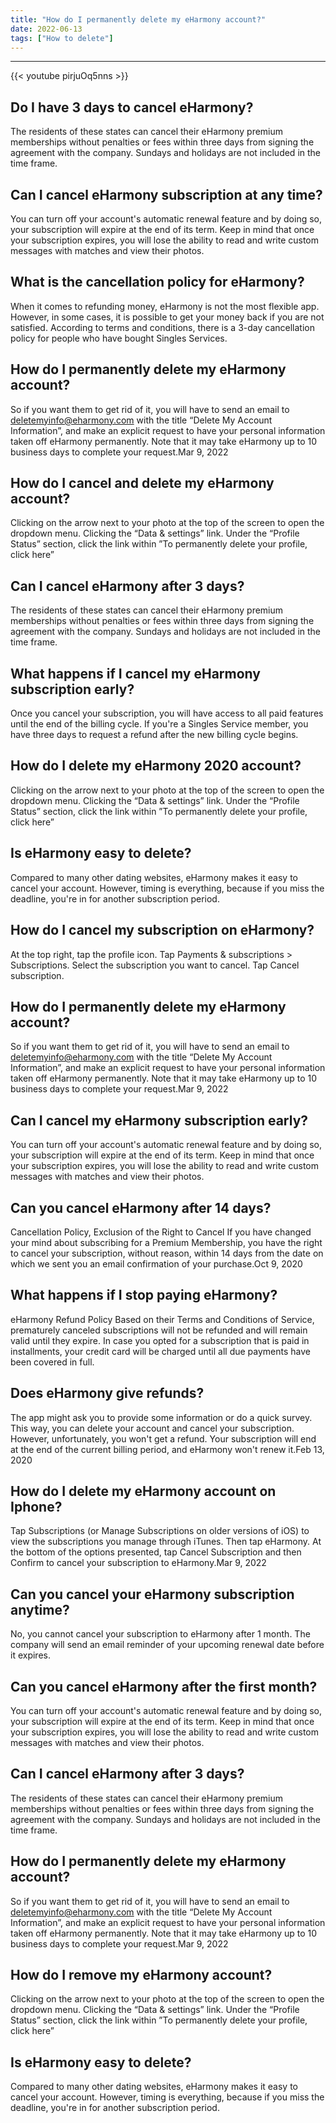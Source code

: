 ```yaml
---
title: "How do I permanently delete my eHarmony account?"
date: 2022-06-13
tags: ["How to delete"]
---
```


---
{{< youtube pirjuOq5nns >}}
## Do I have 3 days to cancel eHarmony?
The residents of these states can cancel their eHarmony premium memberships without penalties or fees within three days from signing the agreement with the company. Sundays and holidays are not included in the time frame.

## Can I cancel eHarmony subscription at any time?
You can turn off your account's automatic renewal feature and by doing so, your subscription will expire at the end of its term. Keep in mind that once your subscription expires, you will lose the ability to read and write custom messages with matches and view their photos.

## What is the cancellation policy for eHarmony?
When it comes to refunding money, eHarmony is not the most flexible app. However, in some cases, it is possible to get your money back if you are not satisfied. According to terms and conditions, there is a 3-day cancellation policy for people who have bought Singles Services.

## How do I permanently delete my eHarmony account?
So if you want them to get rid of it, you will have to send an email to deletemyinfo@eharmony.com with the title “Delete My Account Information”, and make an explicit request to have your personal information taken off eHarmony permanently. Note that it may take eHarmony up to 10 business days to complete your request.Mar 9, 2022

## How do I cancel and delete my eHarmony account?
Clicking on the arrow next to your photo at the top of the screen to open the dropdown menu. Clicking the “Data & settings” link. Under the “Profile Status” section, click the link within ​​​”To permanently delete your profile, click here”

## Can I cancel eHarmony after 3 days?
The residents of these states can cancel their eHarmony premium memberships without penalties or fees within three days from signing the agreement with the company. Sundays and holidays are not included in the time frame.

## What happens if I cancel my eHarmony subscription early?
Once you cancel your subscription, you will have access to all paid features until the end of the billing cycle. If you're a Singles Service member, you have three days to request a refund after the new billing cycle begins.

## How do I delete my eHarmony 2020 account?
Clicking on the arrow next to your photo at the top of the screen to open the dropdown menu. Clicking the “Data & settings” link. Under the “Profile Status” section, click the link within ​​​”To permanently delete your profile, click here”

## Is eHarmony easy to delete?
Compared to many other dating websites, eHarmony makes it easy to cancel your account. However, timing is everything, because if you miss the deadline, you're in for another subscription period.

## How do I cancel my subscription on eHarmony?
At the top right, tap the profile icon. Tap Payments & subscriptions > Subscriptions. Select the subscription you want to cancel. Tap Cancel subscription.

## How do I permanently delete my eHarmony account?
So if you want them to get rid of it, you will have to send an email to deletemyinfo@eharmony.com with the title “Delete My Account Information”, and make an explicit request to have your personal information taken off eHarmony permanently. Note that it may take eHarmony up to 10 business days to complete your request.Mar 9, 2022

## Can I cancel my eHarmony subscription early?
You can turn off your account's automatic renewal feature and by doing so, your subscription will expire at the end of its term. Keep in mind that once your subscription expires, you will lose the ability to read and write custom messages with matches and view their photos.

## Can you cancel eHarmony after 14 days?
Cancellation Policy, Exclusion of the Right to Cancel If you have changed your mind about subscribing for a Premium Membership, you have the right to cancel your subscription, without reason, within 14 days from the date on which we sent you an email confirmation of your purchase.Oct 9, 2020

## What happens if I stop paying eHarmony?
eHarmony Refund Policy Based on their Terms and Conditions of Service, prematurely canceled subscriptions will not be refunded and will remain valid until they expire. In case you opted for a subscription that is paid in installments, your credit card will be charged until all due payments have been covered in full.

## Does eHarmony give refunds?
The app might ask you to provide some information or do a quick survey. This way, you can delete your account and cancel your subscription. However, unfortunately, you won't get a refund. Your subscription will end at the end of the current billing period, and eHarmony won't renew it.Feb 13, 2020

## How do I delete my eHarmony account on Iphone?
Tap Subscriptions (or Manage Subscriptions on older versions of iOS) to view the subscriptions you manage through iTunes. Then tap eHarmony. At the bottom of the options presented, tap Cancel Subscription and then Confirm to cancel your subscription to eHarmony.Mar 9, 2022

## Can you cancel your eHarmony subscription anytime?
No, you cannot cancel your subscription to eHarmony after 1 month. The company will send an email reminder of your upcoming renewal date before it expires.

## Can you cancel eHarmony after the first month?
You can turn off your account's automatic renewal feature and by doing so, your subscription will expire at the end of its term. Keep in mind that once your subscription expires, you will lose the ability to read and write custom messages with matches and view their photos.

## Can I cancel eHarmony after 3 days?
The residents of these states can cancel their eHarmony premium memberships without penalties or fees within three days from signing the agreement with the company. Sundays and holidays are not included in the time frame.

## How do I permanently delete my eHarmony account?
So if you want them to get rid of it, you will have to send an email to deletemyinfo@eharmony.com with the title “Delete My Account Information”, and make an explicit request to have your personal information taken off eHarmony permanently. Note that it may take eHarmony up to 10 business days to complete your request.Mar 9, 2022

## How do I remove my eHarmony account?
Clicking on the arrow next to your photo at the top of the screen to open the dropdown menu. Clicking the “Data & settings” link. Under the “Profile Status” section, click the link within ​​​”To permanently delete your profile, click here”

## Is eHarmony easy to delete?
Compared to many other dating websites, eHarmony makes it easy to cancel your account. However, timing is everything, because if you miss the deadline, you're in for another subscription period.

